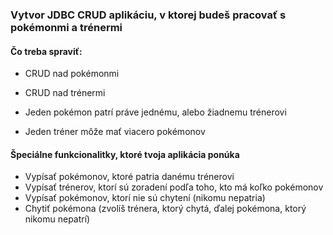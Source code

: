 ### Vytvor JDBC CRUD aplikáciu, v ktorej budeš pracovať s pokémonmi a trénermi
#### Čo treba spraviť:
- CRUD nad pokémonmi
- CRUD nad trénermi

- Jeden pokémon patrí práve jednému, alebo žiadnemu trénerovi
- Jeden tréner môže mať viacero pokémonov

#### Špeciálne funkcionalitky, ktoré tvoja aplikácia ponúka
- Vypísať pokémonov, ktoré patria danému trénerovi
- Vypísať trénerov, ktorí sú zoradení podľa toho, kto má koľko pokémonov
- Vypísať pokémonov, ktorí nie sú chytení (nikomu nepatria)
- Chytiť pokémona (zvolíš trénera, ktorý chytá, ďalej pokémona, ktorý nikomu nepatrí)